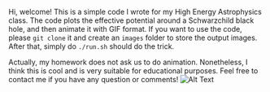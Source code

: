 Hi, welcome!
This is a simple code I wrote for my High Energy Astrophysics class.
The code plots the effective potential around a Schwarzchild black hole, and then animate it with GIF format.
If you want to use the code, please ```git clone``` it and create an ```images``` folder to store the output images.
After that, simply do ```./run.sh``` should do the trick.

Actually, my homework does not ask us to do animation. Nonetheless, I think this is cool and is very suitable for educational purposes.
Feel free to contact me if you have any question or comments!
![Alt Text](https://github.com/CFP106020008/BH_Veff/blob/main/Veff.gif)
